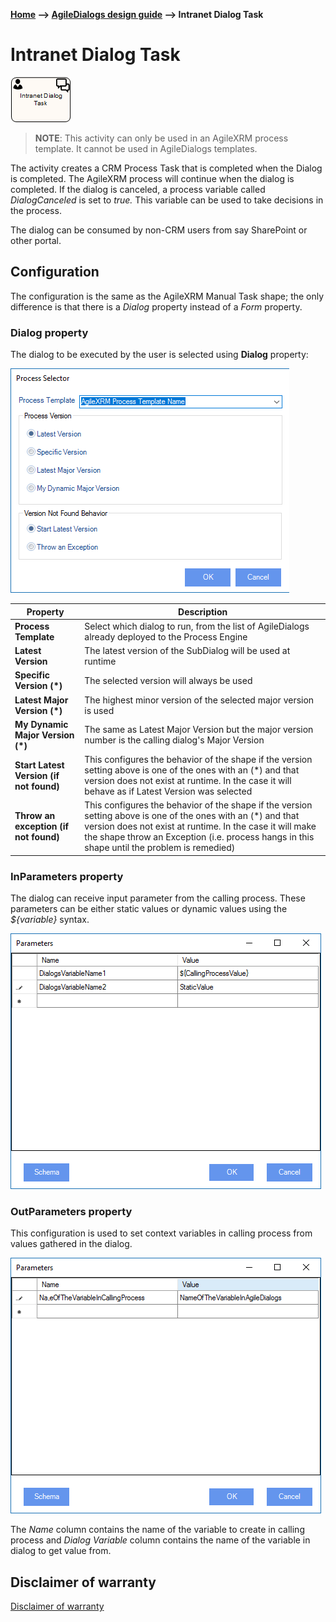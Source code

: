 __[Home](/) --> [AgileDialogs design guide](/guides/AgileDialogs-DesignGuide.md) --> Intranet Dialog Task__

# Intranet Dialog Task


![](../media/AgileDialogsDesignGuide/IntranetDialogTask_01.png)

> **NOTE**: This activity can only be used in an AgileXRM process template. It
cannot be used in AgileDialogs templates.

The activity creates a CRM Process Task that is completed when the Dialog is
completed. The AgileXRM process will continue when the dialog is completed. If
the dialog is canceled, a process variable called *DialogCanceled* is set to
*true.* This variable can be used to take decisions in the process.

The dialog can be consumed by non-CRM users from say SharePoint or other portal.

## Configuration

The configuration is the same as the AgileXRM Manual Task shape; the only
difference is that there is a *Dialog* property instead of a *Form* property.

### Dialog property

The dialog to be executed by the user is selected using **Dialog** property:

![](../media/AgileDialogsDesignGuide/IntranetDialogTask_02.png)

| **Property** | Description |
|-----------------------------------------|---------------------------------------------------------------------------------------------------------------------------------------------------------------------------------------------------------------------------------------------------------------------------|
| **Process Template**                    | Select which dialog to run, from the list of AgileDialogs already deployed to the Process Engine                                                                                                                                                                          |
| **Latest Version**                      | The latest version of the SubDialog will be used at runtime                                                                                                                                                                                                               |
| **Specific Version (\*)**               | The selected version will always be used                                                                                                                                                                                                                                  |
| **Latest Major Version (\*)**           | The highest minor version of the selected major version is used                                                                                                                                                                                                           |
| **My Dynamic Major Version (\*)**       | The same as Latest Major Version but the major version number is the calling dialog's Major Version                                                                                                                                                                       |
| **Start Latest Version (if not found)** | This configures the behavior of the shape if the version setting above is one of the ones with an (\*) and that version does not exist at runtime. In the case it will behave as if Latest Version was selected                                                           |
| **Throw an exception (if not found)**   | This configures the behavior of the shape if the version setting above is one of the ones with an (\*) and that version does not exist at runtime. In the case it will make the shape throw an Exception (i.e. process hangs in this shape until the problem is remedied) |

### InParameters property

The dialog can receive input parameter from the calling process. These
parameters can be either static values or dynamic values using the
*\${variable}* syntax.

![](../media/AgileDialogsDesignGuide/IntranetDialogTask_03.png)

### OutParameters property

This configuration is used to set context variables in calling process from
values gathered in the dialog.

![](../media/AgileDialogsDesignGuide/IntranetDialogTask_04.png)

The *Name* column contains the name of the variable to create in calling process
and *Dialog Variable* column contains the name of the variable in dialog to get
value from.

## Disclaimer of warranty

[Disclaimer of warranty](DisclaimerOfWarranty.md)

